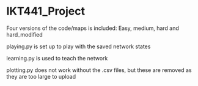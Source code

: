 # IKT441_Project

Four versions of the code/maps is included: Easy, medium, hard and hard_modified

playing.py is set up to play with the saved network states

learning.py is used to teach the network

plotting.py does not work without the .csv files, but these are removed as they are too large to upload
